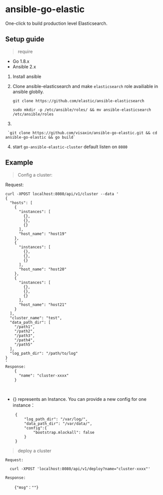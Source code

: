 # ansible-go-elastic
One-click to build production level Elasticsearch.

## Setup guide
> require
*  Go 1.8.x 
*  Ansible 2.x


1. Install ansible 

2. Clone ansible-elasticsearch and make `elasticsearch` role availiable in ansible globlly.
  
      
      `git clone https://github.com/elastic/ansible-elasticsearch`
     
      `sudo mkdir -p /etc/ansible/roles/ && mv ansible-elasticsearch /etc/ansible/roles`
  
3.    
    
     `git clone https://github.com/visaxin/ansible-go-elastic.git && cd ansible-go-elastic && go build`

4. start `go-ansible-elastic-cluster` default listen on `8080`




## Example

> Config a cluster:
    
   Request:
   
    curl -XPOST localhost:8080/api/v1/cluster --data '
    {
      "hosts": [
        {
          "instances": [
            {},
            {},
            {}
          ],
          "host_name": "host19"
        },
        {
          "instances": [
            {},
            {},
            {}
          ],
          "host_name": "host20"
        },
        {
          "instances": [
            {},
            {},
            {}
          ],
          "host_name": "host21"
        }
      ],
      "cluster_name": "test",
      "data_path_dir": [
        "/path1",
        "/path2",
        "/path3",
        "/path4",
        "/path5"
      ],
      "log_path_dir": "/path/to/log"
    }
    '
    Response:  
        {
          "name": "cluster-xxxx"
        }
    
 * {} represents an Instance. You can provide a new config for one instance：

    	{
    		"log_path_dir": "/var/log/",
    		"data_path_dir": "/var/data/",
    		"config":{
    			"bootstrap.mlockall": false
    		}
    	}
      
> deploy a cluster
    
    Request:
    
      curl -XPOST 'localhost:8080/api/v1/deploy?name="cluster-xxxx"'
    
    Response:
        
        {"msg"：""}
 
